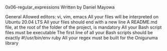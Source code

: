 0x06-regular_expressions
Written by Daniel Mayowa

General
	Allowed editors: vi, vim, emacs
	All your files will be interpreted on Ubuntu 20.04 LTS
	All your files should end with a new line
	A README.md file, at the root of the folder of the project, is mandatory
	All your Bash script files must be executable
	The first line of all your Bash scripts should be exactly #!/usr/bin/env ruby
	All your regex must be built for the Oniguruma library

